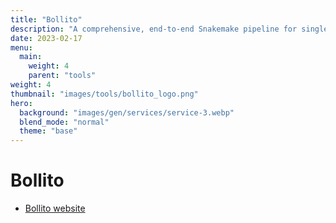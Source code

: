 ```yaml
---
title: "Bollito"
description: "A comprehensive, end-to-end Snakemake pipeline for single cell RNA-seq."
date: 2023-02-17
menu:
  main:
    weight: 4
    parent: "tools"
weight: 4
thumbnail: "images/tools/bollito_logo.png"
hero:
  background: "images/gen/services/service-3.webp"
  blend_mode: "normal"
  theme: "base"
---
```


# Bollito

- [Bollito website](https://github.com/cnio-bu/bollito)


